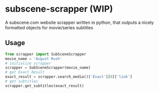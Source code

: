 # subscene-scrapper (WIP)
A subscene.com website scrapper written in python, that outputs a nicely formatted objects for movie/series subtitles


## Usage
```python
from scrapper import SubSceneScrapper
movie_name = 'August Rush'
# initialize scrapper
scrapper = SubSceneScrapper(movie_name)
# get Exact Result
exact_result = scrapper.search_media()['Exact'][0]['link']
# get subtitles
scrapper.get_subtitles(exact_result)
```

